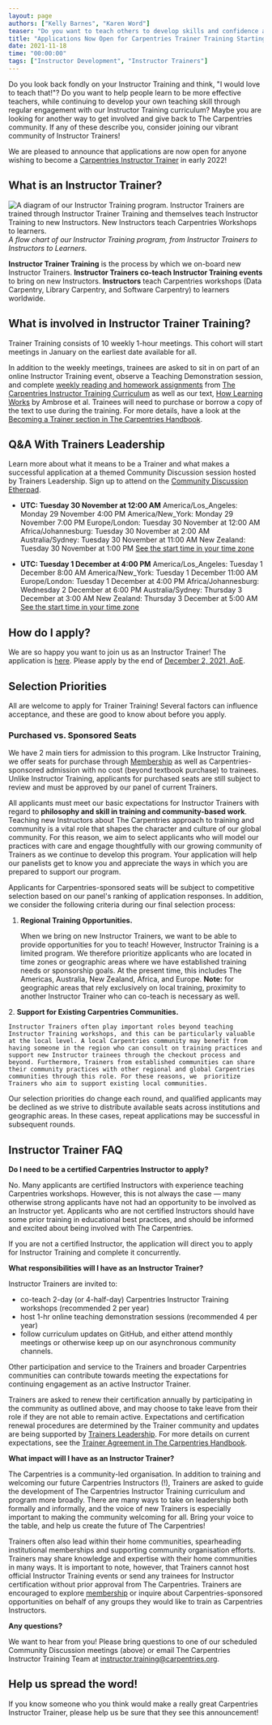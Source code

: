 ```yaml
---
layout: page
authors: ["Kelly Barnes", "Karen Word"]
teaser: "Do you want to teach others to develop skills and confidence as Carpentries Instructors? Become a Trainer!"
title: "Applications Now Open for Carpentries Trainer Training Starting January 2022"
date: 2021-11-18
time: "00:00:00"
tags: ["Instructor Development", "Instructor Trainers"]
---
```


Do you look back fondly on your Instructor Training and think, "I would love to teach that!"? Do you want to help people learn to be more effective teachers, while continuing to develop your own teaching skill through regular engagement with our Instructor Training curriculum? Maybe you are looking for another way to get involved and give back to The Carpentries community. If any of these describe you, consider joining our vibrant community of Instructor Trainers!

We are pleased to announce that applications are now open for anyone wishing to become a [Carpentries Instructor Trainer](https://carpentries.org/trainers/) in early 2022!

## What is an Instructor Trainer?

![A diagram of our Instructor Training program. Instructor Trainers are trained through Instructor Trainer Training and themselves teach Instructor Training to new Instructors. New Instructors teach Carpentries Workshops to learners.](/blog/2020/07/instructor-training-program.png)
<br/>_A flow chart of our Instructor Training program, from Instructor Trainers to Instructors to Learners._

**Instructor Trainer Training** is the process by which we on-board new Instructor Trainers. **Instructor Trainers co-teach Instructor Training events** to bring on new Instructors.  **Instructors** teach Carpentries workshops (Data Carpentry, Library Carpentry, and Software Carpentry) to learners worldwide.

## What is involved in Instructor Trainer Training?

Trainer Training consists of 10 weekly 1-hour meetings. This cohort will start meetings in January on the earliest date available for all.

In addition to the weekly meetings, trainees are asked to sit in on part of an online Instructor Training event, observe a Teaching Demonstration session, and complete [weekly reading and homework assignments](https://carpentries.github.io/trainer-training/) from [The Carpentries Instructor Training Curriculum](https://carpentries.github.io/instructor-training/) as well as our text, [How Learning Works](https://www.worldcat.org/title/how-learning-works-seven-research-based-principles-for-smart-teaching/oclc/762968489) by Ambrose et al. Trainees will need to purchase or borrow a copy of the text to use during the training. For more details, have a look at the [Becoming a Trainer section in The Carpentries Handbook](https://docs.carpentries.org/topic_folders/instructor_training/trainers_training.html#trainers-training-program).

## Q&A With Trainers Leadership
Learn more about what it means to be a Trainer and what makes a successful application at a themed Community Discussion session hosted by Trainers Leadership. Sign up to attend on the [Community Discussion Etherpad](https://pad.carpentries.org/community-discussions).

- **UTC: Tuesday 30 November at 12:00 AM**
America/Los_Angeles: Monday 29 November 4:00 PM
America/New_York:  Monday 29 November 7:00 PM
Europe/London:  Tuesday 30 November at 12:00 AM
Africa/Johannesburg:  Tuesday 30 November at 2:00 AM
Australia/Sydney:  Tuesday 30 November at 11:00 AM
New Zealand: Tuesday 30 November at 1:00 PM
[See the start time in your time zone]( https://www.timeanddate.com/worldclock/fixedtime.html?msg=Becoming+an+Instructor+Trainer&iso=20211130T00&ah=1)

- **UTC: Tuesday 1 December at 4:00 PM**
America/Los_Angeles: Tuesday 1 December 8:00 AM
America/New_York:  Tuesday 1 December 11:00 AM
Europe/London:  Tuesday 1 December at 4:00 PM
Africa/Johannesburg:  Wednesday 2 December at 6:00 PM
Australia/Sydney:  Thursday 3 December at 3:00 AM
New Zealand: Thursday 3 December at 5:00 AM
[See the start time in your time zone]( https://www.timeanddate.com/worldclock/fixedtime.html?msg=Becoming+a+Carpentries+Instructor&iso=20211201T16&ah=1)


## How do I apply?

We are so happy you want to join us as an Instructor Trainer! The application is [here](https://forms.gle/47zsFpx4u1K76VoR8). Please apply by the end of [December 2, 2021, AoE](https://www.timeanddate.com/worldclock/fixedtime.html?msg=Trainer+Application+Deadline&iso=20211203T12&p1=1440).

## Selection Priorities

All are welcome to apply for Trainer Training! Several factors can influence acceptance, and these are good to know about before you apply.

### Purchased vs. Sponsored Seats

We have 2 main tiers for admission to this program. Like Instructor Training, we offer seats for purchase through [Membership](https://carpentries.org/membership/) as well as Carpentries-sponsored admission with no cost (beyond textbook purchase) to trainees. Unlike Instructor Training, applicants for purchased seats are still subject to review and must be approved by our panel of current Trainers.

All applicants must meet our basic expectations for Instructor Trainers with regard to **philosophy and skill in training and community-based work**. Teaching new Instructors about The Carpentries approach to training and community is a vital role that shapes the character and culture of our global community. For this reason, we aim to select applicants who will model our practices with care and engage thoughtfully with our growing community of Trainers as we continue to develop this program. Your application will help our panelists get to know you and appreciate the ways in which you are prepared to support our program.


Applicants for Carpentries-sponsored seats will be subject to competitive selection based on our panel's ranking of application responses. In addition, we consider the following criteria during our final selection process:


1. **Regional Training Opportunities.**

    When we bring on new Instructor Trainers, we want to be able to provide opportunities for you to teach! However, Instructor Training is a limited program. We therefore prioritize applicants who are located in time zones or geographic areas where we have established training needs or sponsorship goals. At the present time, this includes The Americas, Australia, New Zealand, Africa, and Europe. **Note:** for geographic areas that rely exclusively on local training, proximity to another Instructor Trainer who can co-teach is necessary as well.

2\. **Support for Existing Carpentries Communities.**

    Instructor Trainers often play important roles beyond teaching Instructor Training workshops, and this can be particularly valuable at the local level. A local Carpentries community may benefit from having someone in the region who can consult on training practices and support new Instructor trainees through the checkout process and beyond. Furthermore, Trainers from established communities can share their community practices with other regional and global Carpentries communities through this role. For these reasons, we  prioritize Trainers who aim to support existing local communities.



Our selection priorities do change each round, and qualified applicants may be declined as we strive to distribute available seats across institutions and geographic areas. In these cases, repeat applications may be successful in subsequent rounds.


## Instructor Trainer FAQ

**Do I need to be a certified Carpentries Instructor to apply?**

No. Many applicants are certified Instructors with experience teaching Carpentries workshops. However, this is not always the case — many otherwise strong applicants have not had an opportunity to be involved as an Instructor yet. Applicants who are not certified Instructors should have some prior training in educational best practices, and should be informed and excited about being involved with The Carpentries.

If you are not a certified Instructor, the application will direct you to apply for Instructor Training and complete it concurrently.

**What responsibilities will I have as an Instructor Trainer?**

Instructor Trainers are invited to:
- co-teach 2-day (or 4-half-day) Carpentries Instructor Training workshops (recommended 2 per year)
- host 1-hr online teaching demonstration sessions (recommended 4 per year)
- follow curriculum updates on GitHub, and either attend monthly meetings or otherwise keep up on our asynchronous community channels.

Other participation and service to the Trainers and broader Carpentries communities can contribute towards meeting the expectations for continuing engagement as an active Instructor Trainer.  

Trainers are asked to renew their certification annually by participating in the community as outlined above, and may choose to take leave from their role if they are not able to remain active. Expectations and certification renewal procedures are determined by the Trainer community and updates are being supported by [Trainers Leadership](https://carpentries.org/blog/2021/03/announcing-new-Trainers-leadership-members/). For more details on current expectations, see the [Trainer Agreement in The Carpentries Handbook](https://docs.carpentries.org/topic_folders/instructor_training/duties_agreement.html).

**What impact will I have as an Instructor Trainer?**

The Carpentries is a community-led organisation. In addition to training and welcoming our future Carpentries Instructors (!), Trainers are asked to guide the development of The Carpentries Instructor Training curriculum and program more broadly. There are many ways to take on leadership both formally and informally, and the voice of new Trainers is especially important to making the community welcoming for all. Bring your voice to the table, and help us create the future of The Carpentries!

Trainers often also lead within their home communities, spearheading institutional memberships and supporting community organisation efforts. Trainers may share knowledge and expertise with their home communities in many ways. It is important to note, however, that Trainers cannot host official Instructor Training events or send any trainees for Instructor certification without prior approval from The Carpentries. Trainers are encouraged to explore [membership](https://carpentries.org/membership/) or inquire about Carpentries-sponsored opportunities on behalf of any groups they would like to train as Carpentries Instructors.

**Any questions?**

We want to hear from you! Please bring questions to one of our scheduled Community Discussion meetings (above) or email The Carpentries Instructor Training Team at [instructor.training@carpentries.org](mailto:instructor.training@carpentries.org).

## Help us spread the word!

If you know someone who you think would make a really great Carpentries Instructor Trainer, please help us be sure that they see this announcement!
